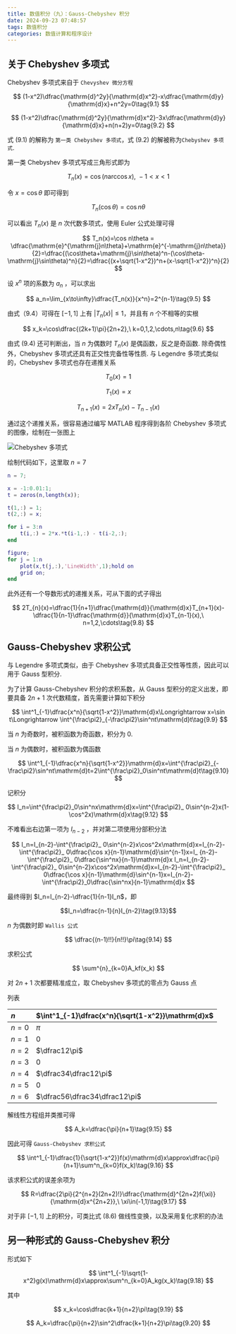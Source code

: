 ```yaml
---
title: 数值积分（九）：Gauss-Chebyshev 积分
date: 2024-09-23 07:48:57
tags: 数值积分
categories: 数值计算和程序设计
---
```

## 关于 Chebyshev 多项式

Chebyshev 多项式来自于 `Chevyshev 微分方程`

$$
(1-x^2)\dfrac{\mathrm{d}^2y}{\mathrm{d}x^2}-x\dfrac{\mathrm{d}y}{\mathrm{d}x}+n^2y=0\tag{9.1}
$$

$$
(1-x^2)\dfrac{\mathrm{d}^2y}{\mathrm{d}x^2}-3x\dfrac{\mathrm{d}y}{\mathrm{d}x}+n(n+2)y=0\tag{9.2}
$$

式 (9.1) 的解称为 `第一类 Chebyshev 多项式`，式 (9.2) 的解被称为`Chebyshev 多项式`.

第一类 Chebyshev 多项式写成三角形式即为

$$
T_n(x)=\cos(n\arccos x),\ -1<x<1\tag{9.3}
$$

令 $x=\cos\theta$ 即可得到

$$
T_n(\cos\theta)=\cos n\theta \tag{9.4}
$$

可以看出 $T_n(x)$ 是 $n$ 次代数多项式，使用 Euler 公式处理可得

$$
T_n(x)=\cos n\theta = \dfrac{\mathrm{e}^{\mathrm{j}n\theta}+\mathrm{e}^{-\mathrm{j}n\theta}}{2}=\dfrac{(\cos\theta+\mathrm{j}\sin\theta)^n-(\cos\theta-\mathrm{j}\sin\theta)^n}{2}=\dfrac{(x+\sqrt{1-x^2})^n+(x-\sqrt{1-x^2})^n}{2}
$$

设 $x^n$ 项的系数为 $a_n$ ，可以求出

$$
a_n=\lim_{x\to\infty}\dfrac{T_n(x)}{x^n}=2^{n-1}\tag{9.5}
$$

由式（9.4）可得在 $[-1,1]$ 上有 $|T_n(x)|\leqslant1$，并且有 $n$ 个不相等的实根

$$
x_k=\cos\dfrac{(2k+1)\pi}{2n+2},\ k=0,1,2,\cdots,n\tag{9.6}
$$

由式 (9.4) 还可判断出，当 $n$ 为偶数时 $T_n(x)$ 是偶函数，反之是奇函数. 除奇偶性外，Chebyshev 多项式还具有正交性完备性等性质. 与 Legendre 多项式类似的，Chebyshev 多项式也存在递推关系

$$
T_0(x)=1
$$

$$
T_1(x)=x
$$

$$
T_{n+1}(x)=2xT_n(x)-T_{n-1}(x)\tag{9.7}
$$

通过这个递推关系，很容易通过编写 MATLAB 程序得到各阶 Chebyshev 多项式的图像，绘制在一张图上

![Chebyshev 多项式](img/chebyshev.svg)

绘制代码如下，这里取 $n=7$

```matlab
n = 7;

x = -1:0.01:1;
t = zeros(n,length(x));

t(1,:) = 1;
t(2,:) = x;

for i = 3:n
    t(i,:) = 2*x.*t(i-1,:) - t(i-2,:);
end

figure;
for j = 1:n
    plot(x,t(j,:),'LineWidth',1);hold on
    grid on;
end
```

此外还有一个导数形式的递推关系，可从下面的式子得出

$$
2T_{n}(x)=\dfrac{1}{n+1}\dfrac{\mathrm{d}}{\mathrm{d}x}T_{n+1}(x)-\dfrac{1}{n-1}\dfrac{\mathrm{d}}{\mathrm{d}x}T_{n-1}(x),\ n=1,2,\cdots\tag{9.8}
$$

## Gauss-Chebyshev 求积公式

与 Legendre 多项式类似，由于 Chebyshev 多项式具备正交性等性质，因此可以用于 Gauss 型积分.

为了计算 Gauss-Chebyshev 积分的求积系数，从 Gauss 型积分的定义出发，即要具备 $2n+1$ 次代数精度，首先需要计算如下积分

$$
\int^1_{-1}\dfrac{x^n}{\sqrt{1-x^2}}\mathrm{d}x\Longrightarrow x=\sin t\Longrightarrow \int^{\frac\pi2}_{-\frac\pi2}\sin^nt\mathrm{d}t\tag{9.9}
$$

当 $n$ 为奇数时，被积函数为奇函数，积分为 0.

当 $n$ 为偶数时，被积函数为偶函数

$$
\int^1_{-1}\dfrac{x^n}{\sqrt{1-x^2}}\mathrm{d}x=\int^{\frac\pi2}_{-\frac\pi2}\sin^nt\mathrm{d}t=2\int^{\frac\pi2}_0\sin^nt\mathrm{d}t\tag{9.10}
$$

记积分

$$
I_n=\int^{\frac\pi2}_0\sin^nx\mathrm{d}x=\int^{\frac\pi2}_ 0\sin^{n-2}x(1-\cos^2x)\mathrm{d}x\tag{9.12}
$$

不难看出右边第一项为 $I_{n-2}$ ，并对第二项使用分部积分法

$$
I_n=I_{n-2}-\int^{\frac\pi2}_ 0\sin^{n-2}x\cos^2x\mathrm{d}x=I_{n-2}-\int^{\frac\pi2}_ 0\dfrac{\cos x}{n-1}\mathrm{d}\sin^{n-1}x=I_ {n-2}-\int^{\frac\pi2}_ 0\dfrac{\sin^nx}{n-1}\mathrm{d}x
I_n=I_{n-2}-\int^{\frac\pi2}_ 0\sin^{n-2}x\cos^2x\mathrm{d}x=I_{n-2}-\int^{\frac\pi2}_ 0\dfrac{\cos x}{n-1}\mathrm{d}\sin^{n-1}x=I_{n-2}-\int^{\frac\pi2}_0\dfrac{\sin^nx}{n-1}\mathrm{d}x
$$

最终得到 $I_n=I_{n-2}-\dfrac{1}{n-1}I_n$，即

$$I_n=\dfrac{n-1}{n}I_{n-2}\tag{9.13}$$

$n$ 为偶数时即 `Wallis 公式`

$$
\dfrac{(n-1)!!}{n!!}\pi\tag{9.14}
$$

求积公式

$$
\sum^{n}_{k=0}A_kf(x_k)
$$

对 $2n+1$ 次都要精准成立，取 Chebyshev 多项式的零点为 Gauss 点

列表

|$n$|$\int^1_{-1}\dfrac{x^n}{\sqrt{1-x^2}}\mathrm{d}x$|
|:---|:---|
|$n=0$|$\pi$|
|$n=1$|0|
|$n=2$|$\dfrac12\pi$|
|$n=3$|0|
|$n=4$|$\dfrac34\dfrac12\pi$|
|$n=5$|0|
|$n=6$|$\dfrac56\dfrac34\dfrac12\pi$|

解线性方程组并类推可得

$$
A_k=\dfrac{\pi}{n+1}\tag{9.15}
$$

因此可得 `Gauss-Chebyshev 求积公式`

$$
\int^1_{-1}\dfrac{1}{\sqrt{1-x^2}}f(x)\mathrm{d}x\approx\dfrac{\pi}{n+1}\sum^n_{k=0}f(x_k)\tag{9.16}
$$

该求积公式的误差余项为

$$
R=\dfrac{2\pi}{2^{n+2}(2n+2)!}\dfrac{\mathrm{d}^{2n+2}f(\xi)}{\mathrm{d}x^{2n+2}},\ \xi\in(-1,1)\tag{9.17}
$$

对于非 $[-1,1]$ 上的积分，可类比式 (8.6) 做线性变换，以及采用复化求积的办法

## 另一种形式的 Gauss-Chebyshev 积分

形式如下

$$
\int^1_{-1}\sqrt{1-x^2}g(x)\mathrm{d}x\approx\sum^n_{k=0}A_kg(x_k)\tag{9.18}
$$

其中

$$
x_k=\cos\dfrac{k+1}{n+2}\pi\tag{9.19}
$$

$$
A_k=\dfrac{\pi}{n+2}\sin^2\dfrac{k+1}{n+2}\pi\tag{9.20}
$$
